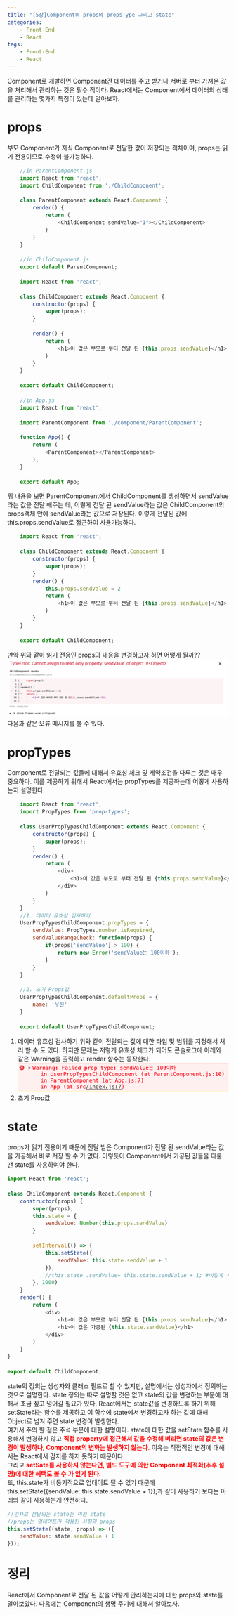```yaml
---
title: "[5장]Component의 props와 propsType 그리고 state"
categories: 
    - Front-End
    - React
tags: 
    - Front-End
    - React
---
```

Component로 개발하면 Component간 데이터를 주고 받거나 서버로 부터 가져온 값을 처리해서 관리하는 것은 필수 적이다. React에서는 Component에서 데이터의 상태를 관리하는 몇가지 특징이 있는데 알아보자.
# props
부모 Component가 자식 Component로 전달한 값이 저장되는 객체이며, props는 읽기 전용이므로 수정이 불가능하다.<br>
```javascript
    //in ParentComponent.js
    import React from 'react';
    import ChildComponent from './ChildComponent';

    class ParentComponent extends React.Component {
        render() {
            return (
                <ChildComponent sendValue="1"></ChildComponent>            
            )
        }
    }

    //in ChildComponent.js
    export default ParentComponent;

    import React from 'react';

    class ChildComponent extends React.Component {
        constructor(props) {
            super(props);
        }

        render() {
            return (
                <h1>이 값은 부모로 부터 전달 된 {this.props.sendValue}</h1>
            )
        }
    }

    export default ChildComponent;

    //in App.js
    import React from 'react';

    import ParentComponent from './component/ParentComponent';

    function App() {
        return (
            <ParentComponent></ParentComponent>
        );
    }

    export default App;
```
위 내용을 보면 ParentComponent에서 ChildComponent를 생성하면서 sendValue라는 값을 전달 해주는 데, 이렇게 전달 된 sendValue라는 값은 ChildComponent의 props객체 안에 sendValue라는 값으로 저장된다. 이렇게 전달된 값에 this.props.sendValue로 접근하여 사용가능하다. <br>
```javascript
    import React from 'react';

    class ChildComponent extends React.Component {
        constructor(props) {
            super(props);
        }
        render() {
            this.props.sendValue = 2
            return (
                <h1>이 값은 부모로 부터 전달 된 {this.props.sendValue}</h1>
            )
        }
    }

    export default ChildComponent;
```
만약 위와 같이 읽기 전용인 props의 내용을 변경하고자 하면 어떻게 될까??
![error](/assets/images/react5/error.png)
다음과 같은 오류 메시지를 볼 수 있다.<br>
# propTypes
Component로 전달되는 값들에 대해서 유효성 체크 및 제약조건을 다루는 것은 매우 중요하다. 
이를 제공하기 위해서 React에서는 propTypes를 제공하는데 어떻게 사용하는지 설명한다. 
```javascript
    import React from 'react';
    import PropTypes from 'prop-types';

    class UserPropTypesChildComponent extends React.Component {
        constructor(props) {
            super(props);
        }
        render() {
            return (
                <div>
                    <h1>이 값은 부모로 부터 전달 된 {this.props.sendValue}</h1>
                </div>
            )
        }
    }
    //1. 데이터 유효성 검사하기
    UserPropTypesChildComponent.propTypes = {
        sendValue: PropTypes.number.isRequired,
        sendValueRangeCheck: function(props) {
            if(props['sendValue'] > 100) {
                return new Error('sendValue는 100이하');
            }
        }
    }

    //2. 초기 Props값
    UserPropTypesChildComponent.defaultProps = {
        name: '우현'
    }

    export default UserPropTypesChildComponent;
```
1. 데이터 유효성 검사하기
    위와 같이 전달되는 값에 대한 타입 및 범위를 지정해서 처리 할 수 도 있다. 하지만 문제는 저렇게 유효성 체크가 되어도 콘솔로그에 아래와 같은 Warning을 출력하고 render 함수는 동작한다. 
    ![error2](/assets/images/react5/error2.png)
2. 초기 Prop값

# state
props가 읽기 전용이기 때문에 전달 받은 Component가 전달 된 sendValue라는 값을 가공해서 바로 저장 할 수 가 없다. 이렇듯이 Component에서 가공된 값들을 다룰 땐 state를 사용하여야 한다.
```javascript
import React from 'react';

class ChildComponent extends React.Component {
    constructor(props) {
        super(props);
        this.state = {
            sendValue: Number(this.props.sendValue)
        }

        setInterval(() => {
            this.setState({
                sendValue: this.state.sendValue + 1
            });
            //this.state .sendValue= this.state.sendValue + 1; #이렇게 사용하면 화면 갱신이 발생하지 않는다.
        }, 1000)
    }
    render() {
        return (
            <div>
                <h1>이 값은 부모로 부터 전달 된 {this.props.sendValue}</h1>
                <h1>이 값은 가공된 {this.state.sendValue}</h1>
            </div>
        )
    }
}

export default ChildComponent;
```
state의 정의는 생성자와 클래스 필드로 할 수 있지만, 설명에서는 생성자에서 정의하는 것으로 설명한다. state 정의는 따로 설명할 것은 없고 state의 값을 변경하는 부분에 대해서 조금 짚고 넘어갈 필요가 있다. React에서는 state값을 변경하도록 하기 위해 setState라는 함수를 제공하고 이 함수에 state에서 변경하고자 하는 값에 대해 Object로 넘겨 주면 state 변경이 발생한다. <br>
여기서 주의 할 점은 주석 부분에 대한 설명이다. state에 대한 값을 setState 함수를 사용해서 변경하지 않고 <b style="color:red">직접 property에 접근해서 값을 수정해 버리면 state의 값은 변경이 발생하나, Component의 변화는 발생하지 않는다.</b> 이유는 직접적인 변경에 대해서는 React에서 감지를 하지 못하기 때문이다. <br>
그리고 <b style="color:red">setSate를 사용하지 않는다면, 빌드 도구에 의한 Component 최적화(추후 설명)에 대한 헤택도 볼 수 가 없게 된다. </b><br>
또, this.state가 비동기적으로 업데이트 될 수 있기 때문에 this.setState({sendValue: this.state.sendValue + 1});과 같이 사용하기 보다는 아래와 같이 사용하는게 안전하다.
```javascript
//인자로 전달되는 state는 이전 state
//props는 업데이트가 적용된 시점의 props
this.setState((state, props) => ({
    sendValue: state.sendValue + 1
}));
```

# 정리
React에서 Component로 전달 된 값을 어떻게 관리하는지에 대한 props와 state를 알아보았다. 다음에는 Component의 생명 주기에 대해서 알아보자.